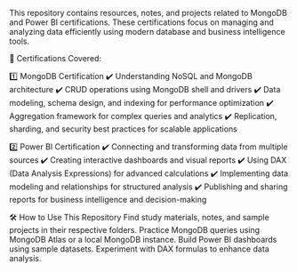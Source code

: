 This repository contains resources, notes, and projects related to MongoDB and Power BI certifications. These certifications focus on managing and analyzing data efficiently using modern database and business intelligence tools.

📜 Certifications Covered:

1️⃣ MongoDB Certification
✔️ Understanding NoSQL and MongoDB architecture
✔️ CRUD operations using MongoDB shell and drivers
✔️ Data modeling, schema design, and indexing for performance optimization
✔️ Aggregation framework for complex queries and analytics
✔️ Replication, sharding, and security best practices for scalable applications

2️⃣ Power BI Certification
✔️ Connecting and transforming data from multiple sources
✔️ Creating interactive dashboards and visual reports
✔️ Using DAX (Data Analysis Expressions) for advanced calculations
✔️ Implementing data modeling and relationships for structured analysis
✔️ Publishing and sharing reports for business intelligence and decision-making

🛠️ How to Use This Repository
Find study materials, notes, and sample projects in their respective folders.
Practice MongoDB queries using MongoDB Atlas or a local MongoDB instance.
Build Power BI dashboards using sample datasets.
Experiment with DAX formulas to enhance data analysis.
